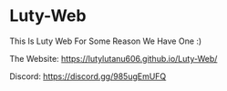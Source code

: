 # Luty-Web
This Is Luty Web For Some Reason We Have One :)

The Website: https://lutylutanu606.github.io/Luty-Web/


Discord: https://discord.gg/985ugEmUFQ


